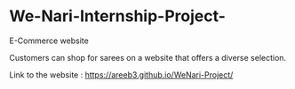 # We-Nari-Internship-Project-
E-Commerce website

Customers can shop for sarees on a website that offers a diverse selection.

Link to the website : https://areeb3.github.io/WeNari-Project/
